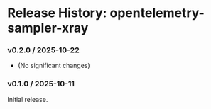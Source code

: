 # Release History: opentelemetry-sampler-xray

### v0.2.0 / 2025-10-22

* (No significant changes)

### v0.1.0 / 2025-10-11

Initial release.
